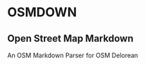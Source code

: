 OSMDOWN
=======
Open Street Map Markdown
------------------------
An OSM Markdown Parser for OSM Delorean
